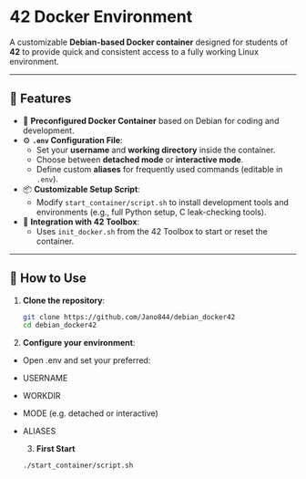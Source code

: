 # 42 Docker Environment

A customizable **Debian-based Docker container** designed for students of **42** to provide quick and consistent access to a fully working Linux environment.

---

## 🚀 Features

- 🐳 **Preconfigured Docker Container** based on Debian for coding and development.
- ⚙️ **`.env` Configuration File**:
  - Set your **username** and **working directory** inside the container.
  - Choose between **detached mode** or **interactive mode**.
  - Define custom **aliases** for frequently used commands (editable in `.env`).
- 📦 **Customizable Setup Script**:
  - Modify `start_container/script.sh` to install development tools and environments (e.g., full Python setup, C leak-checking tools).
- 🔄 **Integration with 42 Toolbox**:
  - Uses `init_docker.sh` from the 42 Toolbox to start or reset the container.

---

## 🧰 How to Use

1. **Clone the repository**:
   ```bash
   git clone https://github.com/Jano844/debian_docker42
   cd debian_docker42
2. **Configure your environment**:
- Open .env and set your preferred:
- USERNAME
- WORKDIR
- MODE (e.g. detached or interactive)
- ALIASES

  3. **First Start**
  ```bash
  ./start_container/script.sh
